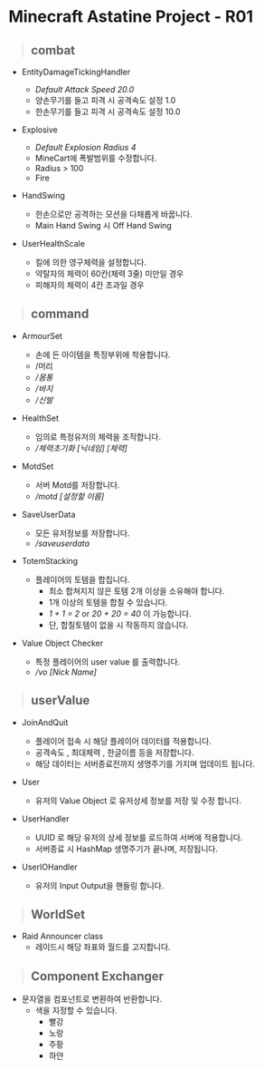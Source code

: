 # Minecraft Astatine Project - R01

> ## combat
* EntityDamageTickingHandler
  * _Default Attack Speed 20.0_
  * 양손무기를 들고 피격 시 공격속도 설정 1.0
  * 한손무기를 들고 피격 시 공격속도 설정 10.0
  
* Explosive
  * _Default Explosion Radius 4_
  * MineCart에 폭발범위를 수정합니다.
  * Radius > 100
  * Fire

* HandSwing
  * 한손으로만 공격하는 모션을 다채롭게 바꿉니다.
  * Main Hand Swing 시 Off Hand Swing

* UserHealthScale
  * 킬에 의한 영구체력을 설정합니다.
  * 약탈자의 체력이 60칸(체력 3줄) 미만일 경우
  * 피해자의 체력이 4칸 초과일 경우

> ## command
* ArmourSet
  * 손에 든 아이템을 특정부위에 착용합니다.
  * /머리
  * _/몸통_
  * _/바지_
  * _/신발_

* HealthSet
  * 임의로 특정유저의 체력을 조작합니다.
  * _/체력초기화 [닉네임] [체력]_

* MotdSet
  * 서버 Motd를 저장합니다.
  * _/motd [설정할 이름]_

* SaveUserData
  * 모든 유저정보를 저장합니다.
  * _/saveuserdata_
  
* TotemStacking
  * 플레이어의 토템을 합칩니다.
    * 최소 합쳐지지 않은 토템 2개 이상을 소유해야 합니다.
    * 1개 이상의 토템을 합칠 수 있습니다.
    * _1 + 1 = 2_ or _20 + 20 = 40_ 이 가능합니다.
    * 단, 합칠토템이 없을 시 작동하지 않습니다.

* Value Object Checker
  * 특정 플레이어의 user value 를 출력합니다.
  * _/vo [Nick Name]_

> ## userValue
* JoinAndQuit
  * 플레이어 접속 시 해당 플레이어 데이터를 적용합니다.
  * 공격속도 , 최대체력 , 한글이름 등을 저장합니다.
  * 해당 데이터는 서버종료전까지 생명주기를 가지며 업데이트 됩니다.

* User
  * 유저의 Value Object 로 유저상세 정보를 저장 및 수정 합니다.

* UserHandler
  * UUID 로 해당 유저의 상세 정보를 로드하여 서버에 적용합니다.
  * 서버종료 시 HashMap 생명주기가 끝나며, 저장됩니다.

* UserIOHandler
  * 유저의 Input Output을 핸들링 합니다.

> ## WorldSet
* Raid Announcer class
  * 레이드시 해당 좌표와 월드를 고지합니다.

> ## Component Exchanger
* 문자열을 컴포넌트로 변환하여 반환합니다.
  * 색을 지정할 수 있습니다.
    * 빨강
    * 노랑
    * 주황
    * 하얀